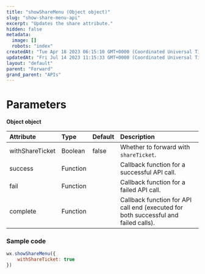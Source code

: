```yaml
---
title: "showShareMenu (Object object)"
slug: "show-share-menu-api"
excerpt: "Updates the share attribute."
hidden: false
metadata: 
  image: []
  robots: "index"
createdAt: "Tue Apr 18 2023 06:15:10 GMT+0000 (Coordinated Universal Time)"
updatedAt: "Fri Jul 14 2023 11:15:33 GMT+0000 (Coordinated Universal Time)"
layout: "default"
parent: "Forward"
grand_parent: "APIs"
---
```

# Parameters

**Object object**

| Attribute       | Type     | Default | Description                                                                         |
| :-------------- | :------- | :------ | :---------------------------------------------------------------------------------- |
| withShareTicket | Boolean  | false   | Whether to forward with `shareTicket`.                                              |
| success         | Function |         | Callback function for a successful API call.                                        |
| fail            | Function |         | Callback function for a failed API call.                                            |
| complete        | Function |         | Callback function for API call end (executed for both successful and failed calls). |

### Sample code

```javascript JavaScript
wx.showShareMenu({
	withShareTicket: true
})
```
